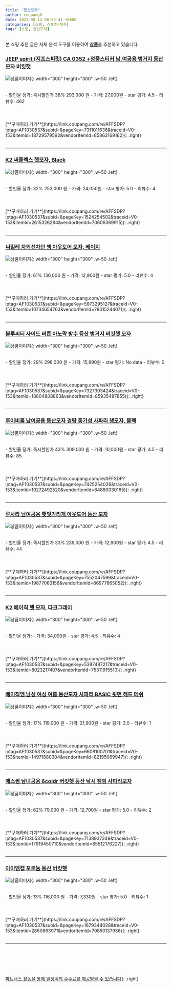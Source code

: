 ```yaml
---
title: "등산모자"
author: coupang6
date: 2023-08-14 00:53:41 +0800
categories: [쇼핑, 스포츠/레저]
tags: [쇼핑, 등산모자]
---
```


본 쇼핑 추천 글은 자체 분석 도구를 이용하여 [**상품**](https://link.coupang.com/a/bao1ui)을 추천하고 있습니다.

### [JEEP spirit (지프스피릿) CA 0352 +정품스티커 남.여공용 벙거지 등산모자 버킷햇](https://link.coupang.com/re/AFFSDP?lptag=AF1030537&subid=&pageKey=7311011636&traceid=V0-153&itemId=18729579592&vendorItemId=85862169162)

![상품이미지](https://thumbnail9.coupangcdn.com/thumbnails/remote/230x230ex/image/vendor_inventory/0e98/4a8caf5eb2e371302f3baa36da6081d4d363047ef7b95b2881ed01123038.jpg){: width="300" height="300" .w-50 .left}


<br>
- 할인율 정가: 즉시할인가 38%  293,000   원
- 가격: 27,000원
- star 평가: 4.5
- 리뷰수: 462
<br>
<br>
<br>
<br>
[**구매하러 가기**](https://link.coupang.com/re/AFFSDP?lptag=AF1030537&subid=&pageKey=7311011636&traceid=V0-153&itemId=18729579592&vendorItemId=85862169162){: .right}
<br>
<br>

---

### [K2 써플렉스 햇모자, Black](https://link.coupang.com/re/AFFSDP?lptag=AF1030537&subid=&pageKey=1524254502&traceid=V0-153&itemId=2615326284&vendorItemId=70606369915)

![상품이미지](https://thumbnail7.coupangcdn.com/thumbnails/remote/230x230ex/image/retail/images/2020/04/28/20/2/9c17eb8d-bada-4280-a5e1-e001af01acc9.jpg){: width="300" height="300" .w-50 .left}


<br>
- 할인율 정가: 32%  253,000   원
- 가격: 24,050원
- star 평가: 5.0
- 리뷰수: 4
<br>
<br>
<br>
<br>
[**구매하러 가기**](https://link.coupang.com/re/AFFSDP?lptag=AF1030537&subid=&pageKey=1524254502&traceid=V0-153&itemId=2615326284&vendorItemId=70606369915){: .right}
<br>
<br>

---

### [씨밀레 자외선차단 챙 아웃도어 모자, 베이지](https://link.coupang.com/re/AFFSDP?lptag=AF1030537&subid=&pageKey=5973295127&traceid=V0-153&itemId=10734654763&vendorItemId=78015244071)

![상품이미지](https://thumbnail7.coupangcdn.com/thumbnails/remote/230x230ex/image/retail/images/3136418081073713-c7b85f63-f65f-4c97-a341-5db73da4506f.jpg){: width="300" height="300" .w-50 .left}


<br>
- 할인율 정가: 61%  130,000   원
- 가격: 12,900원
- star 평가: 5.0
- 리뷰수: 4
<br>
<br>
<br>
<br>
[**구매하러 가기**](https://link.coupang.com/re/AFFSDP?lptag=AF1030537&subid=&pageKey=5973295127&traceid=V0-153&itemId=10734654763&vendorItemId=78015244071){: .right}
<br>
<br>

---

### [블루씨티 사이드 버튼 아노락 방수 등산 벙거지 버킷햇 모자](https://link.coupang.com/re/AFFSDP?lptag=AF1030537&subid=&pageKey=7327303424&traceid=V0-153&itemId=18804808863&vendorItemId=85935487855)

![상품이미지](https://thumbnail6.coupangcdn.com/thumbnails/remote/230x230ex/image/vendor_inventory/9f77/83c645da00ffc69878899d63582d15e55e6d0124f570b6d286001472905f.jpg){: width="300" height="300" .w-50 .left}


<br>
- 할인율 정가: 29%  298,000   원
- 가격: 15,890원
- star 평가: No data
- 리뷰수: 0
<br>
<br>
<br>
<br>
[**구매하러 가기**](https://link.coupang.com/re/AFFSDP?lptag=AF1030537&subid=&pageKey=7327303424&traceid=V0-153&itemId=18804808863&vendorItemId=85935487855){: .right}
<br>
<br>

---

### [루이비홈 남여공용 등산모자 경량 통기성 사파리 챙모자, 블랙](https://link.coupang.com/re/AFFSDP?lptag=AF1030537&subid=&pageKey=7425254026&traceid=V0-153&itemId=19272492520&vendorItemId=84880030165)

![상품이미지](https://thumbnail9.coupangcdn.com/thumbnails/remote/230x230ex/image/retail/images/941888669000118-1e83475b-801b-4f9e-8e21-6e4d67fbb143.jpg){: width="300" height="300" .w-50 .left}


<br>
- 할인율 정가: 즉시할인가 43%  309,000   원
- 가격: 10,000원
- star 평가: 4.5
- 리뷰수: 85
<br>
<br>
<br>
<br>
[**구매하러 가기**](https://link.coupang.com/re/AFFSDP?lptag=AF1030537&subid=&pageKey=7425254026&traceid=V0-153&itemId=19272492520&vendorItemId=84880030165){: .right}
<br>
<br>

---

### [루사라 남여공용 햇빛가리개 아웃도어 등산 모자](https://link.coupang.com/re/AFFSDP?lptag=AF1030537&subid=&pageKey=7552047599&traceid=V0-153&itemId=19877063156&vendorItemId=86977665052)

![상품이미지](https://thumbnail9.coupangcdn.com/thumbnails/remote/230x230ex/image/vendor_inventory/329e/aa3efbb812615f36cdc7ed4bbf4cbc3bb8b777e5e772895972ee9b6a5b7e.png){: width="300" height="300" .w-50 .left}


<br>
- 할인율 정가: 즉시할인가 33%  239,000   원
- 가격: 12,900원
- star 평가: 4.5
- 리뷰수: 44
<br>
<br>
<br>
<br>
[**구매하러 가기**](https://link.coupang.com/re/AFFSDP?lptag=AF1030537&subid=&pageKey=7552047599&traceid=V0-153&itemId=19877063156&vendorItemId=86977665052){: .right}
<br>
<br>

---

### [K2 베이직 햇 모자, 다크그레이](https://link.coupang.com/re/AFFSDP?lptag=AF1030537&subid=&pageKey=5387487217&traceid=V0-153&itemId=8023217407&vendorItemId=75311915510)

![상품이미지](https://thumbnail8.coupangcdn.com/thumbnails/remote/230x230ex/image/rs_quotation_api/qvfratqd/57d540f9ad8d47fca43373f3a8c74ad8.jpg){: width="300" height="300" .w-50 .left}


<br>
- 할인율 정가: 
- 가격: 34,000원
- star 평가: 4.5
- 리뷰수: 4
<br>
<br>
<br>
<br>
[**구매하러 가기**](https://link.coupang.com/re/AFFSDP?lptag=AF1030537&subid=&pageKey=5387487217&traceid=V0-153&itemId=8023217407&vendorItemId=75311915510){: .right}
<br>
<br>

---

### [베이직엠 남성 여성 여름 등산모자 사파리 BASIC 윗면 헤드 메쉬](https://link.coupang.com/re/AFFSDP?lptag=AF1030537&subid=&pageKey=6608100701&traceid=V0-153&itemId=14971880304&vendorItemId=82195069947)

![상품이미지](https://thumbnail10.coupangcdn.com/thumbnails/remote/230x230ex/image/vendor_inventory/6d45/abf7fe0edb08d2c3c62f187500dc88ee604f59866b8d022f392e93271cf2.jpg){: width="300" height="300" .w-50 .left}


<br>
- 할인율 정가: 17%  119,000   원
- 가격: 21,900원
- star 평가: 3.0
- 리뷰수: 1
<br>
<br>
<br>
<br>
[**구매하러 가기**](https://link.coupang.com/re/AFFSDP?lptag=AF1030537&subid=&pageKey=6608100701&traceid=V0-153&itemId=14971880304&vendorItemId=82195069947){: .right}
<br>
<br>

---

### [에스썸 남녀공용 6coidr 버킷햇 등산 낚시 캠핑 사파리모자](https://link.coupang.com/re/AFFSDP?lptag=AF1030537&subid=&pageKey=7138937349&traceid=V0-153&itemId=17919450710&vendorItemId=85512176227)

![상품이미지](https://thumbnail9.coupangcdn.com/thumbnails/remote/230x230ex/image/vendor_inventory/4066/d4b083da3b673da108242bd9a57b654e751927d7ac2201cbf1b13dc8f856.jpg){: width="300" height="300" .w-50 .left}


<br>
- 할인율 정가: 62%  79,000   원
- 가격: 12,700원
- star 평가: 5.0
- 리뷰수: 2
<br>
<br>
<br>
<br>
[**구매하러 가기**](https://link.coupang.com/re/AFFSDP?lptag=AF1030537&subid=&pageKey=7138937349&traceid=V0-153&itemId=17919450710&vendorItemId=85512176227){: .right}
<br>
<br>

---

### [아이엠캡 포로늄 등산 버킷햇](https://link.coupang.com/re/AFFSDP?lptag=AF1030537&subid=&pageKey=1679344028&traceid=V0-153&itemId=2860863971&vendorItemId=70850137936)

![상품이미지](https://thumbnail10.coupangcdn.com/thumbnails/remote/230x230ex/image/retail/images/2020/06/04/19/9/0fa96313-ba14-4b62-9d29-2830a8ca6201.jpg){: width="300" height="300" .w-50 .left}


<br>
- 할인율 정가: 13%  116,000   원
- 가격: 7,330원
- star 평가: 5.0
- 리뷰수: 1
<br>
<br>
<br>
<br>
[**구매하러 가기**](https://link.coupang.com/re/AFFSDP?lptag=AF1030537&subid=&pageKey=1679344028&traceid=V0-153&itemId=2860863971&vendorItemId=70850137936){: .right}
<br>
<br>

---
<br><br><br><br><br> [파트너스 활동을 통해 일정액의 수수료를 제공받을 수 있습니다](https://link.coupang.com/a/bao1ui){: .right}